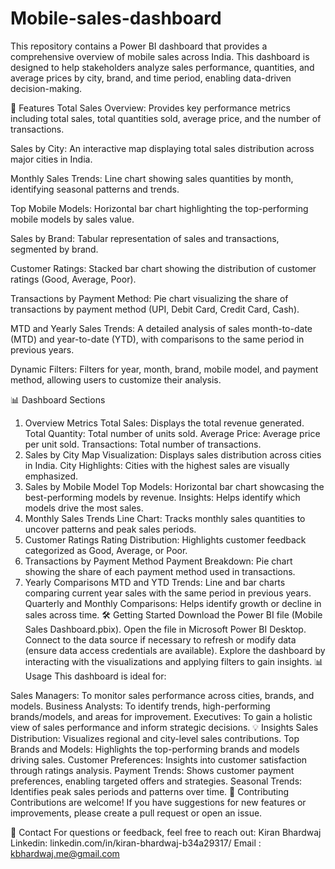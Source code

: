 # Mobile-sales-dashboard

This repository contains a Power BI dashboard that provides a comprehensive overview of mobile sales across India. This dashboard is designed to help stakeholders analyze sales performance, quantities, and average prices by city, brand, and time period, enabling data-driven decision-making.

🚀 Features
Total Sales Overview: Provides key performance metrics including total sales, total quantities sold, average price, and the number of transactions.

Sales by City: An interactive map displaying total sales distribution across major cities in India.

Monthly Sales Trends: Line chart showing sales quantities by month, identifying seasonal patterns and trends.

Top Mobile Models: Horizontal bar chart highlighting the top-performing mobile models by sales value.

Sales by Brand: Tabular representation of sales and transactions, segmented by brand.

Customer Ratings: Stacked bar chart showing the distribution of customer ratings (Good, Average, Poor).

Transactions by Payment Method: Pie chart visualizing the share of transactions by payment method (UPI, Debit Card, Credit Card, Cash).

MTD and Yearly Sales Trends: A detailed analysis of sales month-to-date (MTD) and year-to-date (YTD), with comparisons to the same period in previous years.

Dynamic Filters: Filters for year, month, brand, mobile model, and payment method, allowing users to customize their analysis.

📊 Dashboard Sections
1. Overview Metrics
Total Sales: Displays the total revenue generated.
Total Quantity: Total number of units sold.
Average Price: Average price per unit sold.
Transactions: Total number of transactions.
2. Sales by City
Map Visualization: Displays sales distribution across cities in India.
City Highlights: Cities with the highest sales are visually emphasized.
3. Sales by Mobile Model
Top Models: Horizontal bar chart showcasing the best-performing models by revenue.
Insights: Helps identify which models drive the most sales.
4. Monthly Sales Trends
Line Chart: Tracks monthly sales quantities to uncover patterns and peak sales periods.
5. Customer Ratings
Rating Distribution: Highlights customer feedback categorized as Good, Average, or Poor.
6. Transactions by Payment Method
Payment Breakdown: Pie chart showing the share of each payment method used in transactions.
7. Yearly Comparisons
MTD and YTD Trends: Line and bar charts comparing current year sales with the same period in previous years.
Quarterly and Monthly Comparisons: Helps identify growth or decline in sales across time.
🛠️ Getting Started
Download the Power BI file (Mobile Sales Dashboard.pbix).
Open the file in Microsoft Power BI Desktop.
Connect to the data source if necessary to refresh or modify data (ensure data access credentials are available).
Explore the dashboard by interacting with the visualizations and applying filters to gain insights.
📊 Usage
This dashboard is ideal for:

Sales Managers: To monitor sales performance across cities, brands, and models.
Business Analysts: To identify trends, high-performing brands/models, and areas for improvement.
Executives: To gain a holistic view of sales performance and inform strategic decisions.
💡 Insights
Sales Distribution: Visualizes regional and city-level sales contributions.
Top Brands and Models: Highlights the top-performing brands and models driving sales.
Customer Preferences: Insights into customer satisfaction through ratings analysis.
Payment Trends: Shows customer payment preferences, enabling targeted offers and strategies.
Seasonal Trends: Identifies peak sales periods and patterns over time.
🤝 Contributing
Contributions are welcome! If you have suggestions for new features or improvements, please create a pull request or open an issue.

📧 Contact
For questions or feedback, feel free to reach out:
Kiran Bhardwaj
Linkedin: linkedin.com/in/kiran-bhardwaj-b34a29317/
Email : kbhardwaj.me@gmail.com
